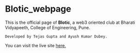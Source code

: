 # Blotic_webpage
This is the official page of **Blotic**, a web3 oriented club at Bharati Vidyapeeth, College of Engineering, Pune.

```
Developed by Tejas Gupta and Ayush Kumar Dubey.
```

You can visit the live site
[here.](https://bloticbvucoep.netlify.app)
